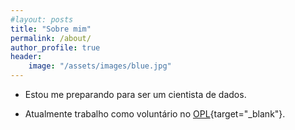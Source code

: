 ```yaml
---
#layout: posts
title: "Sobre mim"
permalink: /about/
author_profile: true
header:
    image: "/assets/images/blue.jpg"
---
```


* Estou me preparando para ser um cientista de dados.

* Atualmente trabalho como voluntário no [OPL](http://www.opl.ufc.br/pt/){target="_blank"}.
